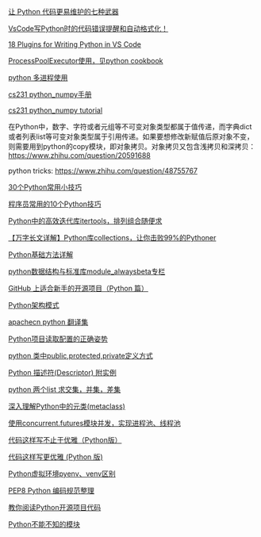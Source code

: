 
[让 Python 代码更易维护的七种武器](https://zhuanlan.zhihu.com/p/45671766)

[VsCode写Python时的代码错误提醒和自动格式化！](https://blog.csdn.net/Mrs_chens/article/details/102566018)

[18 Plugins for Writing Python in VS Code](https://switowski.com/blog/18-plugins-for-python-in-vscode)

[ProcessPoolExecutor使用，见python cookbook](https://python3-cookbook.readthedocs.io/zh_CN/latest/c12/p08_perform_simple_parallel_programming.html?highlight=ProcessPoolExecutor)

[python 多进程使用](https://docs.python.org/zh-cn/3/library/concurrent.futures.html)


[cs231 python_numpy手册](https://xuepro.github.io/2018/05/09/Python-Numpy-Tutoria/)

[cs231 python_numpy tutorial](https://cs231n.github.io/python-numpy-tutorial/)

在Python中，数字、字符或者元组等不可变对象类型都属于值传递，而字典dict或者列表list等可变对象类型属于引用传递。如果要想修改新赋值后原对象不变，则需要用到python的copy模块，即对象拷贝。对象拷贝又包含浅拷贝和深拷贝： https://www.zhihu.com/question/20591688

python tricks: https://www.zhihu.com/question/48755767

[30个Python常用小技巧](https://www.pythontab.com/html/2018/pythonjichu_0917/1351.html)

[程序员常用的10个Python技巧](https://zhuanlan.zhihu.com/p/341547966)

[Python中的高效迭代库itertools，排列组合随便求](https://zhuanlan.zhihu.com/p/349856235)

[【万字长文详解】Python库collections，让你击败99%的Pythoner](https://zhuanlan.zhihu.com/p/343747724)

[Python基础方法详解](https://www.zhihu.com/column/c_1333396693417222144)

[python数据结构与标准库module_alwaysbeta专栏](https://github.com/yongxinz/tech-blog)


[GitHub 上适合新手的开源项目（Python 篇）](https://zhuanlan.zhihu.com/p/280039778?utm_source=qq)

[Python架构模式](https://zhuanlan.zhihu.com/p/257281522)

[apachecn python 翻译集](https://github.com/apachecn/apachecn-python-zh)

[Python项目读取配置的正确姿势](https://zhuanlan.zhihu.com/p/54764686)

[python 类中public,protected,private定义方式](https://blog.csdn.net/c_base_jin/article/details/88778553)

[Python 描述符(Descriptor) 附实例](https://zhuanlan.zhihu.com/p/42485483)

[python 两个list 求交集，并集，差集](https://blog.csdn.net/bitcarmanlee/article/details/51622263)

[深入理解Python中的元类(metaclass)](https://www.cnblogs.com/JetpropelledSnake/p/9094103.html)

[使用concurrent.futures模块并发，实现进程池、线程池](https://www.cnblogs.com/huchong/p/7459324.html)

[代码这样写不止于优雅（Python版）](https://zhuanlan.zhihu.com/p/25648644)

[代码这样写更优雅 (Python 版)](https://zhuanlan.zhihu.com/p/25518608)

[Python虚拟环境pyenv、venv区别](Python虚拟环境pyenv、venv(pyvenv)、virtualenv之间的区别，终于搞清楚了！)

[PEP8 Python 编码规范整理](https://zhuanlan.zhihu.com/p/31212390)

[教你阅读Python开源项目代码](https://zhuanlan.zhihu.com/p/22275595)

[Python不能不知的模块](https://zhuanlan.zhihu.com/p/22246193)
